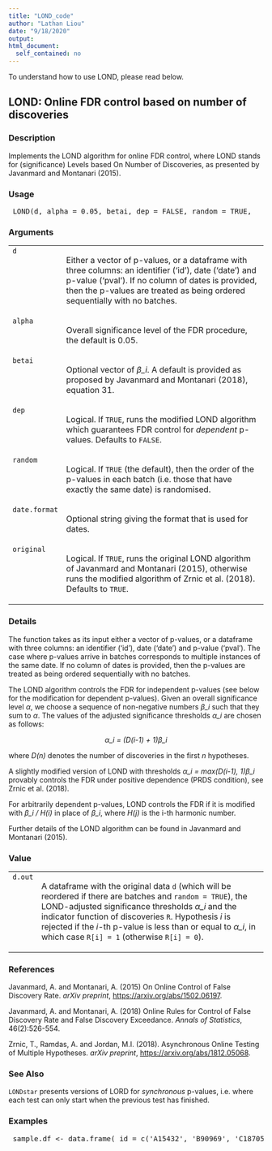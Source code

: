 ```yaml
---
title: "LOND_code"
author: "Lathan Liou"
date: "9/18/2020"
output: 
html_document:
  self_contained: no
---
```



To understand how to use LOND, please read below. 


 
<h2>LOND: Online FDR control based on number of discoveries</h2>  <h3>Description</h3>  <p>Implements the LOND algorithm for online FDR control, where LOND stands for (significance) Levels based On Number of Discoveries, as presented by Javanmard and Montanari (2015). </p>   <h3>Usage</h3>  <pre> LOND(d, alpha = 0.05, betai, dep = FALSE, random = TRUE,   date.format = "%Y-%m-%d", original = TRUE) </pre>   <h3>Arguments</h3>  <table summary="R argblock"> <tr valign="top"><td><code>d</code></td> <td> <p>Either a vector of p-values, or a dataframe with three columns: an identifier (&lsquo;id&rsquo;), date (&lsquo;date&rsquo;) and p-value (&lsquo;pval&rsquo;). If no column of dates is provided, then the p-values are treated as being ordered sequentially with no batches.</p> </td></tr> <tr valign="top"><td><code>alpha</code></td> <td> <p>Overall significance level of the FDR procedure, the default is 0.05.</p> </td></tr> <tr valign="top"><td><code>betai</code></td> <td> <p>Optional vector of <i>&beta;_i</i>. A default is provided as proposed by Javanmard and Montanari (2018), equation 31.</p> </td></tr> <tr valign="top"><td><code>dep</code></td> <td> <p>Logical. If <code>TRUE</code>, runs the modified LOND algorithm which guarantees FDR control for <em>dependent</em> p-values. Defaults to <code>FALSE</code>.</p> </td></tr> <tr valign="top"><td><code>random</code></td> <td> <p>Logical. If <code>TRUE</code> (the default), then the order of the p-values in each batch (i.e. those that have exactly the same date) is randomised.</p> </td></tr> <tr valign="top"><td><code>date.format</code></td> <td> <p>Optional string giving the format that is used for dates.</p> </td></tr> <tr valign="top"><td><code>original</code></td> <td> <p>Logical. If <code>TRUE</code>, runs the original LOND algorithm  of Javanmard and Montanari (2015), otherwise runs the modified algorithm  of Zrnic et al. (2018). Defaults to <code>TRUE</code>.</p> </td></tr> </table>   <h3>Details</h3>  <p>The function takes as its input either a vector of p-values, or a dataframe with three columns: an identifier (&lsquo;id&rsquo;), date (&lsquo;date&rsquo;) and p-value (&lsquo;pval&rsquo;). The case where p-values arrive in batches corresponds to multiple instances of the same date. If no column of dates is provided, then the p-values are treated as being ordered sequentially with no batches. </p> <p>The LOND algorithm controls the FDR for independent p-values (see below for the modification for dependent p-values). Given an overall significance level <i>&alpha;</i>, we choose a sequence of non-negative numbers <i>&beta;_i</i> such that they sum to <i>&alpha;</i>. The values of the adjusted significance thresholds <i>&alpha;_i</i> are chosen as follows: </p> <p style="text-align: center;"><i>&alpha;_i = (D(i-1) + 1)&beta;_i</i></p> <p> where <i>D(n)</i> denotes the number of discoveries in the first <i>n</i> hypotheses. </p> <p>A slightly modified version of LOND with thresholds <i>&alpha;_i = max(D(i-1), 1)&beta;_i</i> provably controls the FDR under positive dependence (PRDS condition), see Zrnic et al. (2018). </p> <p>For arbitrarily dependent p-values, LOND controls the FDR if it is modified with <i>&beta;_i / H(i)</i> in place of <i>&beta;_i</i>, where <i>H(j)</i> is the i-th harmonic number. </p> <p>Further details of the LOND algorithm can be found in Javanmard and Montanari (2015). </p>   <h3>Value</h3>  <table summary="R valueblock"> <tr valign="top"><td><code>d.out</code></td> <td> <p> A dataframe with the original data <code>d</code> (which will be reordered if there are batches and <code>random = TRUE</code>), the LOND-adjusted significance thresholds <i>&alpha;_i</i> and the indicator function of discoveries <code>R</code>. Hypothesis <i>i</i> is rejected if the <i>i</i>-th p-value is less than or equal to <i>&alpha;_i</i>, in which case <code>R[i] = 1</code>  (otherwise <code>R[i] = 0</code>).</p> </td></tr> </table>   <h3>References</h3>  <p>Javanmard, A. and Montanari, A. (2015) On Online Control of False Discovery Rate. <em>arXiv preprint</em>, <a href="https://arxiv.org/abs/1502.06197">https://arxiv.org/abs/1502.06197</a>. </p> <p>Javanmard, A. and Montanari, A. (2018) Online Rules for Control of False Discovery Rate and False Discovery Exceedance. <em>Annals of Statistics</em>, 46(2):526-554. </p> <p>Zrnic, T., Ramdas, A. and Jordan, M.I. (2018). Asynchronous Online Testing of Multiple Hypotheses. <em>arXiv preprint</em>,  <a href="https://arxiv.org/abs/1812.05068">https://arxiv.org/abs/1812.05068</a>. </p>   <h3>See Also</h3>  <p><code>LONDstar</code> presents versions of LORD for <em>synchronous</em> p-values, i.e. where each test can only start when the previous test has finished. </p>   <h3>Examples</h3>  <pre> sample.df &lt;- data.frame( id = c('A15432', 'B90969', 'C18705', 'B49731', 'E99902',     'C38292', 'A30619', 'D46627', 'E29198', 'A41418',     'D51456', 'C88669', 'E03673', 'A63155', 'B66033'), date = as.Date(c(rep("2014-12-01",3),                 rep("2015-09-21",5),                 rep("2016-05-19",2),                 "2016-11-12",                 rep("2017-03-27",4))), pval = c(2.90e-08, 0.06743, 0.01514, 0.08174, 0.00171,         3.60e-05, 0.79149, 0.27201, 0.28295, 7.59e-08,         0.69274, 0.30443, 0.00136, 0.72342, 0.54757))  set.seed(1); LOND(sample.df)  LOND(sample.df, random=FALSE)  set.seed(1); LOND(sample.df, alpha=0.1)  </pre>   </body></html> 
